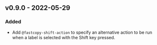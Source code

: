 ## v0.9.0 - 2022-05-29
### Added
- Add `@fastcopy-shift-action` to specify an alternative action to be run when
  a label is selected with the Shift key pressed.
